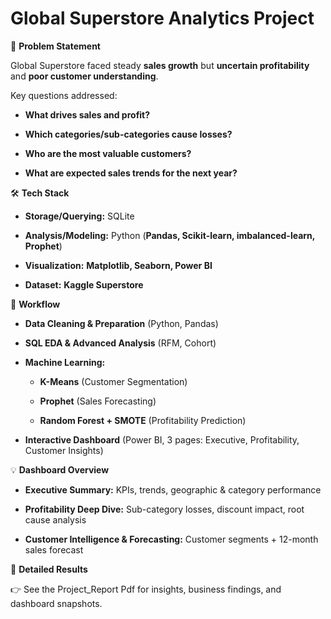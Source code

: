 # Global Superstore Analytics Project

📝 **Problem Statement**  

Global Superstore faced steady **sales growth** but **uncertain profitability** and **poor customer understanding**.  

Key questions addressed:  

- **What drives sales and profit?**
  
- **Which categories/sub-categories cause losses?**
  
- **Who are the most valuable customers?**
  
- **What are expected sales trends for the next year?**  

🛠️ **Tech Stack**  

- **Storage/Querying:** SQLite
  
- **Analysis/Modeling:** Python (**Pandas, Scikit-learn, imbalanced-learn, Prophet**)
  
- **Visualization:** **Matplotlib, Seaborn, Power BI**
  
- **Dataset:** **Kaggle Superstore**  

📂 **Workflow**  
- **Data Cleaning & Preparation** (Python, Pandas)
  
- **SQL EDA & Advanced Analysis** (RFM, Cohort)
  
- **Machine Learning:**  
  - **K-Means** (Customer Segmentation)
     
  - **Prophet** (Sales Forecasting)
    
  - **Random Forest + SMOTE** (Profitability Prediction)

- **Interactive Dashboard** (Power BI, 3 pages: Executive, Profitability, Customer Insights)  

💡 **Dashboard Overview**  

- **Executive Summary:** KPIs, trends, geographic & category performance
  
- **Profitability Deep Dive:** Sub-category losses, discount impact, root cause analysis
   
- **Customer Intelligence & Forecasting:** Customer segments + 12-month sales forecast  

📑 **Detailed Results**  

👉 See the Project_Report Pdf for insights, business findings, and dashboard snapshots.  






